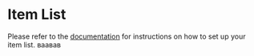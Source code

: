 # Item List

Please refer to the [documentation](https://sirrandoo.github.io/toolkit-utils/itemlist)
for instructions on how to set up your item list.
     ваавав
